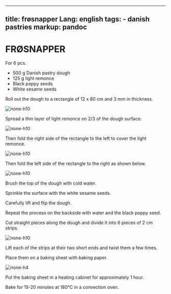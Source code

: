 
---
title: frøsnapper
Lang: english
tags: 
    - danish pastries 
markup: pandoc
---

# FRØSNAPPER

For 6 pcs.

- 500 g Danish pastry dough
- 125 g light remonce
- Black poppy seeds
- White sesame seeds

Roll out the dough to a rectangle of 12 x 80 cm and 3 mm in thickness.

![](/home/fred/.repo/traductions/recettes/svg/wi_fro1.svg "none-h10")

Spread a thin layer of light remonce on 2/3 of the dough surface.

![](/home/fred/.repo/traductions/recettes/svg/wi_fro2.svg "none-h10")

Then fold the right side of the rectangle to the left to cover the light remonce.

![](/home/fred/.repo/traductions/recettes/svg/wi_fro3.svg "none-h10")

Then fold the left side of the rectangle to the right as shown below.

![](/home/fred/.repo/traductions/recettes/svg/wi_fro4.svg "none-h10")

Brush the top of the dough with cold water.

Sprinkle the surface with the white sesame seeds.

Carefully lift and flip the dough.

Repeat the process on the backside with water and the black poppy seed.

Cut straight pieces along the dough and divide it into 6 pieces of 2 cm strips.

![](/home/fred/.repo/traductions/recettes/svg/wi_fro5.svg "none-h10")

Lift each of the strips at their two short ends and twist them a few times.

Place them on a baking sheet with baking paper.

![](/home/fred/.repo/traductions/recettes/svg/wi_fro6.svg "none-h4")

Put the baking sheet in a heating cabinet for approximately 1 hour.

Bake for 15-20 minutes at 180°C in a convection oven.

